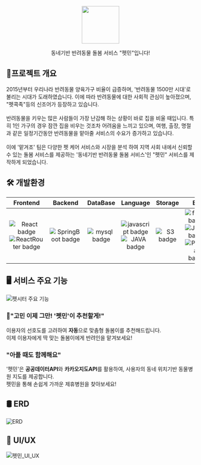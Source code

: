 <p align="middle" >
  <img width="100px;" src="https://github.com/matgyeojo/.github/assets/49816869/ee9639e7-4eb7-45fa-a70d-971036e75d3f"/>
</p>
<p align="middle">동네기반 반려동물 돌봄 서비스 "펫민"입니다!</p>

## 📝프로젝트 개요
2015년부터 우리나라 반려동물 양육가구 비율이 급증하며, '반려동물 1500만 시대'로 불리는 시대가 도래하였습니다. 이에 따라 반려동물에 대한 사회적 관심이 높아졌으며, "펫콕족"등의 신조어가 등장하고 있습니다.
<br /><br />
반려동물을 키우는 많은 사람들이 가장 난감해 하는 상황이 바로 집을 비울 때입니다. 특히 1인 가구의 경우 잠깐 집을 비우는 것조차 어려움을 느끼고 있으며, 여행, 출장, 명절과 같은 일정기간동안 반려동물을 맡아줄 서비스의 수요가 증가하고 있습니다.
<br /><br />
이에 '맡겨조' 팀은 다양한 펫 케어 서비스와 시장을 분석 하여 지역 사회 내에서 신뢰할 수 있는 돌봄 서비스를 제공하는 '동네기반 반려동물 돌봄 서비스'인 "펫민" 서비스를 제작하게 되었습니다. 

## 🛠 개발환경
|Frontend|Backend|DataBase|Language|Storage|Etc|
|:---------:|:---------:|:---------:|:---------:|:---------:|:---------:|
|![React badge](https://img.shields.io/badge/-REACT-%23F7DF1E?style=flat-square&logo=React&logoColor=black&color=61DAFB) <br /> ![ReactRouter badge](https://img.shields.io/badge/-ReactRouter-%23F7DF1E?style=flat-square&logo=reactrouter&logoColor=black&color=CA4245)|![SpringBoot badge](https://img.shields.io/badge/-SpringBoot-%23F7DF1E?style=flat-square&logo=SpringBoot&logoColor=white&color=6DB33F)<br />|![mysql badge](https://img.shields.io/badge/-MySQL-%23F7DF1E?style=flat-square&logo=MySQL&logoColor=white&color=4479A1)|![javascript badge](https://img.shields.io/badge/-JAVASCRIPT-%23F7DF1E?style=flat-square&logo=JavaScript&logoColor=black)<br/> ![JAVA badge](https://img.shields.io/badge/-JAVA-%23F7DF1E?style=flat-square&logo=Java&logoColor=white&color=007396)|![S3 badge](https://img.shields.io/badge/-AmazonS3-%23F7DF1E?style=flat-square&logo=Amazons3&logoColor=white&color=569A31)|![figma badge](https://img.shields.io/badge/-Figma-%23F7DF1E?style=flat-square&logo=Figma&logoColor=white&color=F24E1E)<br/>![Junit5 badge](https://img.shields.io/badge/-junit5-%23F7DF1E?style=flat-square&logo=junit5&logoColor=white&color=25A162)<br />![Postman badge](https://img.shields.io/badge/-Postman-%23F7DF1E?style=flat-square&logo=postman&logoColor=white&color=FF6C37)|

## 🖥 서비스 주요 기능
![펫시터 주요 기능](https://github.com/matgyeojo/.github/assets/49816869/c84996d5-316e-4844-bc53-0466bf107ed2)
### 🐶"고민 이제 그만! '펫민'이 추천할게!"
이용자의 선호도를 고려하여 **자동**으로 맞춤형 돌봄이를 추천해드립니다. <br/>
이제 이용자에게 딱 맞는 돌봄이에게 반려인을 맡겨보세요!
### "아플 때도 함께해요"
'펫민'은 **공공데이터API**와 **카카오지도API**를 활용하여, 사용자의 동네 위치기반 동물병원 지도를 제공합니다. <br/>
펫민을 통해 손쉽게 가까운 제휴병원을 찾아보세요!
###


## 🛢 ERD
![ERD](https://github.com/matgyeojo/.github/assets/49816869/5bd77f79-5e7f-42a0-9ec4-ba73eb137428)

## 🎨 UI/UX
![펫민_UI_UX](https://github.com/matgyeojo/.github/assets/49816869/8752a42d-ba0b-49e2-9618-e9ff4104433b)
